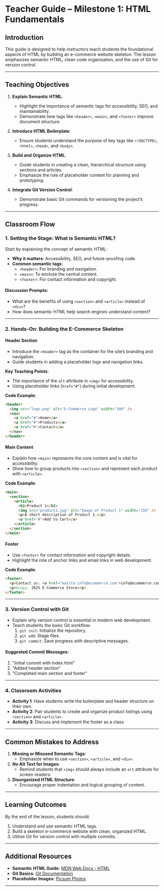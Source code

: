# **Teacher Guide – Milestone 1: HTML Fundamentals**

## **Introduction**

This guide is designed to help instructors teach students the foundational aspects of HTML by building an e-commerce website skeleton. The lesson emphasizes semantic HTML, clean code organization, and the use of Git for version control.

---

## **Teaching Objectives**

1. **Explain Semantic HTML**:

   - Highlight the importance of semantic tags for accessibility, SEO, and maintainability.
   - Demonstrate how tags like `<header>`, `<main>`, and `<footer>` improve document structure.

2. **Introduce HTML Boilerplate**:

   - Ensure students understand the purpose of key tags like `<!DOCTYPE>`, `<html>`, `<head>`, and `<body>`.

3. **Build and Organize HTML**:

   - Guide students in creating a clean, hierarchical structure using sections and articles.
   - Emphasize the role of placeholder content for planning and prototyping.

4. **Integrate Git Version Control**:
   - Demonstrate basic Git commands for versioning the project’s progress.

---

## **Classroom Flow**

### **1. Setting the Stage: What is Semantic HTML?**

Start by explaining the concept of semantic HTML:

- **Why it matters**: Accessibility, SEO, and future-proofing code.
- **Common semantic tags**:
  - `<header>`: For branding and navigation.
  - `<main>`: To enclose the central content.
  - `<footer>`: For contact information and copyright.

#### **Discussion Prompts**:

- What are the benefits of using `<section>` and `<article>` instead of `<div>`?
- How does semantic HTML help search engines understand content?

---

### **2. Hands-On: Building the E-Commerce Skeleton**

#### **Header Section**

- Introduce the `<header>` tag as the container for the site’s branding and navigation.
- Guide students in adding a placeholder logo and navigation links.

**Key Teaching Points**:

- The importance of the `alt` attribute in `<img>` for accessibility.
- Using placeholder links (`href="#"`) during initial development.

**Code Example**:

```html
<header>
  <img src="logo.png" alt="E-Commerce Logo" width="100" />
  <nav>
    <a href="#">Home</a>
    <a href="#">Products</a>
    <a href="#">Contact</a>
  </nav>
</header>
```

#### **Main Content**

- Explain how `<main>` represents the core content and is vital for accessibility.
- Show how to group products into `<section>` and represent each product with `<article>`.

**Code Example**:

```html
<main>
  <section>
    <article>
      <h2>Product 1</h2>
      <img src="product1.jpg" alt="Image of Product 1" width="150" />
      <p>A short description of Product 1.</p>
      <a href="#">Add to Cart</a>
    </article>
  </section>
</main>
```

#### **Footer**

- Use `<footer>` for contact information and copyright details.
- Highlight the role of anchor links and email links in web development.

**Code Example**:

```html
<footer>
  <p>Contact us: <a href="mailto:info@ecommerce.com">info@ecommerce.com</a></p>
  <p>&copy; 2025 E-Commerce Store</p>
</footer>
```

---

### **3. Version Control with Git**

- Explain why version control is essential in modern web development.
- Teach students the basic Git workflow:
  1. `git init`: Initialize the repository.
  2. `git add`: Stage files.
  3. `git commit`: Save progress with descriptive messages.

#### **Suggested Commit Messages**:

1. "Initial commit with index.html"
2. "Added header section"
3. "Completed main section and footer"

---

### **4. Classroom Activities**

- **Activity 1**: Have students write the boilerplate and header structure on their own.
- **Activity 2**: Pair students to create and organize product listings using `<section>` and `<article>`.
- **Activity 3**: Discuss and implement the footer as a class.

---

## **Common Mistakes to Address**

1. **Missing or Misused Semantic Tags**:
   - Emphasize when to use `<section>`, `<article>`, and `<div>`.
2. **No Alt Text for Images**:
   - Remind students that `<img>` should always include an `alt` attribute for screen readers.
3. **Disorganized HTML Structure**:
   - Encourage proper indentation and logical grouping of content.

---

## **Learning Outcomes**

By the end of the lesson, students should:

1. Understand and use semantic HTML tags.
2. Build a skeleton e-commerce website with clean, organized HTML.
3. Utilize Git for version control with multiple commits.

---

## **Additional Resources**

- **Semantic HTML Guide**: [MDN Web Docs - HTML](https://developer.mozilla.org/en-US/docs/Web/HTML)
- **Git Basics**: [Git Documentation](https://git-scm.com/doc)
- **Placeholder Images**: [Picsum Photos](https://picsum.photos/)

---
